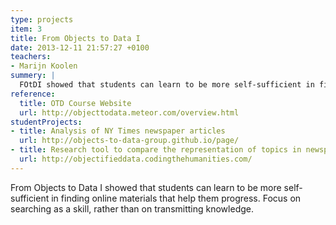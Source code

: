 ```yaml
---
type: projects
item: 3
title: From Objects to Data I
date: 2013-12-11 21:57:27 +0100
teachers: 
- Marijn Koolen
summery: |
  FOtDI showed that students can learn to be more self-sufficient in finding online materials that help them progress. Focus on searching as a skill, rather than on transmitting knowledge. 
reference:
  title: OTD Course Website
  url: http://objecttodata.meteor.com/overview.html
studentProjects: 
- title: Analysis of NY Times newspaper articles
  url: http://objects-to-data-group.github.io/page/
- title: Research tool to compare the representation of topics in newspaper photos
  url: http://objectifieddata.codingthehumanities.com/
---
```

From Objects to Data I showed that students can learn to be more self-sufficient in finding online materials that help them progress. Focus on searching as a skill, rather than on transmitting knowledge. 
